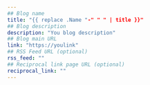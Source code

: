 ```yaml
---
## Blog name
title: "{{ replace .Name "-" " " | title }}"
## Blog description
description: "You blog description"
## Blog main URL
link: "https://youlink"
## RSS Feed URL (optional)
rss_feed: ""
## Reciprocal link page URL (optional)
reciprocal_link: ""
---
```


